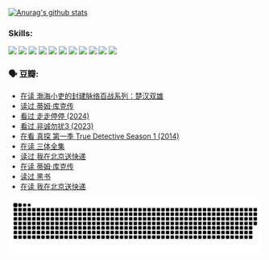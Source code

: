 
[![Anurag's github stats](https://github-readme-stats.vercel.app/api?username=w940853815)](https://github.com/anuraghazra/github-readme-stats)

### Skills:

<code><img height="32" src="https://cdn.jsdelivr.net/npm/simple-icons@v5/icons/python.svg"></code>
<code><img height="32" src="https://cdn.jsdelivr.net/npm/simple-icons@v5/icons/javascript.svg"></code>
<code><img height="32" src="https://cdn.jsdelivr.net/npm/simple-icons@v5/icons/django.svg"></code>
<code><img height="32" src="https://cdn.jsdelivr.net/npm/simple-icons@v5/icons/flask.svg"></code>
<code><img height="32" src="https://cdn.jsdelivr.net/npm/simple-icons@v5/icons/vuetify.svg"></code>
<code><img height="32" src="https://cdn.jsdelivr.net/npm/simple-icons@v5/icons/git.svg"></code>
<code><img height="32" src="https://cdn.jsdelivr.net/npm/simple-icons@v5/icons/docker.svg"></code>
<code><img height="32" src="https://cdn.jsdelivr.net/npm/simple-icons@v5/icons/postgresql.svg"></code>
<code><img height="32" src="https://cdn.jsdelivr.net/npm/simple-icons@v5/icons/elasticsearch.svg"></code>
<code><img height="32" src="https://cdn.jsdelivr.net/npm/simple-icons@v5/icons/macos.svg"></code>
<code><img height="32" src="https://cdn.jsdelivr.net/npm/simple-icons@v5/icons/linux.svg"></code>

### 🗣 豆瓣:

<!-- DOUBAN-ACTIVITIES:START -->
- [在读 渤海小吏的封建脉络百战系列：楚汉双雄](https://www.douban.com/people/136069238/status/4700950146/?_i=24739676)
- [读过 蒂姆·库克传](https://www.douban.com/people/136069238/status/4700949869/?_i=24739676)
- [看过 走走停停‎ (2024)](https://www.douban.com/people/136069238/status/4684430230/?_i=24739676)
- [看过 非诚勿扰3‎ (2023)](https://www.douban.com/people/136069238/status/4676324100/?_i=24739677)
- [在看 真探 第一季 True Detective Season 1‎ (2014)](https://www.douban.com/people/136069238/status/4673382852/?_i=24739677)
- [在读 三体全集](https://www.douban.com/people/136069238/status/4672842521/?_i=24739677)
- [读过 我在北京送快递](https://www.douban.com/people/136069238/status/4672842036/?_i=24739677)
- [在读 蒂姆·库克传](https://www.douban.com/people/136069238/status/4663517053/?_i=24739677)
- [读过 黑书](https://www.douban.com/people/136069238/status/4663516022/?_i=24739677)
- [在读 我在北京送快递](https://www.douban.com/people/136069238/status/4658098365/?_i=24739677)
<!-- DOUBAN-ACTIVITIES:END -->


![Snake animation](https://raw.githubusercontent.com/w940853815/w940853815/output/github-contribution-grid-snake.svg)

<!--
**w940853815/w940853815** is a ✨ _special_ ✨ repository because its `README.md` (this file) appears on your GitHub profile.

Here are some ideas to get you started:

- 🔭 I’m currently working on ...
- 🌱 I’m currently learning ...
- 👯 I’m looking to collaborate on ...
- 🤔 I’m looking for help with ...
- 💬 Ask me about ...
- 📫 How to reach me: ...
- 😄 Pronouns: ...
- ⚡ Fun fact: ...
-->
